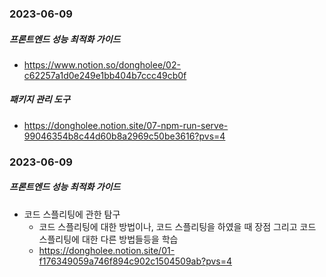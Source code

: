 ### 2023-06-09
##### 프론트엔드 성능 최적화 가이드
- [https://www.notion.so/dongholee/02-c62257a1d0e249e1bb404b7ccc49cb0f
](https://dongholee.notion.site/02-c62257a1d0e249e1bb404b7ccc49cb0f?pvs=4)

##### 패키지 관리 도구
- https://dongholee.notion.site/07-npm-run-serve-99046354b8c44d60b8a2969c50be3616?pvs=4


### 2023-06-09
##### 프론트엔드 성능 최적화 가이드
- 코드 스플리팅에 관한 탐구
  - 코드 스플리팅에 대한 방법이나, 코드 스플리팅을 하였을 때 장점 그리고 코드 스플리팅에 대한 다른 방법들등을 학습 
  - https://dongholee.notion.site/01-f176349059a746f894c902c1504509ab?pvs=4
